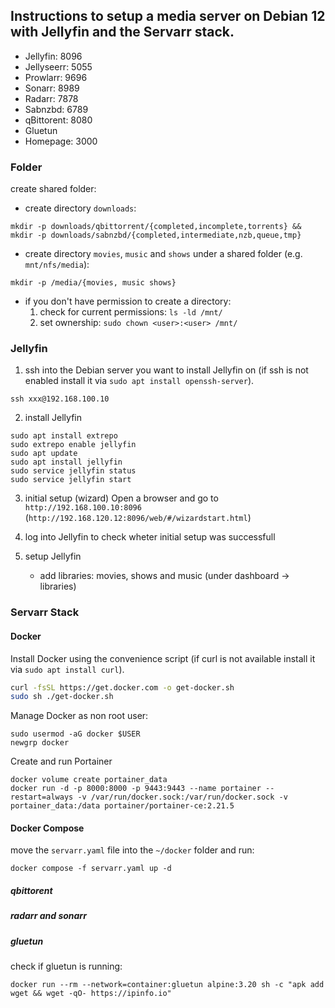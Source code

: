 ## Instructions to setup a media server on Debian 12 with Jellyfin and the Servarr stack.

- Jellyfin: 8096
- Jellyseerr: 5055
- Prowlarr: 9696
- Sonarr: 8989
- Radarr: 7878
- Sabnzbd: 6789
- qBittorent: 8080
- Gluetun
- Homepage: 3000

### Folder
create shared folder: 
- create directory `downloads`:
```
mkdir -p downloads/qbittorrent/{completed,incomplete,torrents} && mkdir -p downloads/sabnzbd/{completed,intermediate,nzb,queue,tmp}
```
- create directory `movies`, `music` and `shows` under a shared folder (e.g. `mnt/nfs/media`):
```
mkdir -p /media/{movies, music shows}
```
- if you don't have permission to create a directory:
  1. check for current permissions: `ls -ld /mnt/`
  2. set ownership: `sudo chown <user>:<user> /mnt/`

### Jellyfin

1. ssh into the Debian server you want to install Jellyfin on
(if ssh is not enabled install it via `sudo apt install openssh-server`).

```
ssh xxx@192.168.100.10
```

2. install Jellyfin
```
sudo apt install extrepo
sudo extrepo enable jellyfin
sudo apt update
sudo apt install jellyfin
sudo service jellyfin status
sudo service jellyfin start
```

3. initial setup (wizard)
Open a browser and go to `http://192.168.100.10:8096`
(`http://192.168.120.12:8096/web/#/wizardstart.html`)

4. log into Jellyfin to check wheter initial setup was successfull
5. setup Jellyfin
    - add libraries: movies, shows and music (under dashboard -> libraries)

### Servarr Stack

#### Docker
Install Docker using the convenience script
(if curl is not available install it via `sudo apt install curl`).

``` bash
curl -fsSL https://get.docker.com -o get-docker.sh
sudo sh ./get-docker.sh
```

Manage Docker as non root user:

```
sudo usermod -aG docker $USER
newgrp docker
```

Create and run Portainer
```
docker volume create portainer_data
docker run -d -p 8000:8000 -p 9443:9443 --name portainer --restart=always -v /var/run/docker.sock:/var/run/docker.sock -v portainer_data:/data portainer/portainer-ce:2.21.5
```

#### Docker Compose
move the `servarr.yaml` file into the `~/docker` folder and run:

```
docker compose -f servarr.yaml up -d
```

##### qbittorent

##### radarr and sonarr

##### gluetun
check if gluetun is running:
```
docker run --rm --network=container:gluetun alpine:3.20 sh -c "apk add wget && wget -qO- https://ipinfo.io"
```

